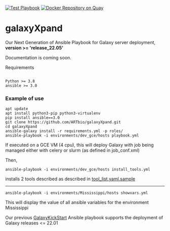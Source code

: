 [![Test Playbook](https://github.com/ARTbio/galaxyXpand/actions/workflows/test_playbook.yaml/badge.svg)](https://github.com/ARTbio/galaxyXpand/actions/workflows/test_playbook.yaml)
[![Docker Repository on Quay](https://quay.io/repository/artbioplatform/galaxyxpand/status "Docker Repository on Quay")](https://quay.io/repository/artbioplatform/galaxyxpand)

# galaxyXpand

Our Next Generation of Ansible Playbook for Galaxy server deployment, **version >= 'release_22.05'**

Documentation is coming soon.

Requirements
```

Python >= 3.8 
ansible >= 3.0
```

### Example of use

```
apt update
apt install python3-pip python3-virtualenv
pip install ansible==3.0
git clone https://github.com/ARTbio/galaxyXpand.git
cd galaxyXpand
ansible-galaxy install -r requirements.yml -p roles/
ansible-playbook -i environments/dev_gce/hosts playbook.yml
```
If executed on a GCE VM (4 cpu), this will deploy Galaxy with job being managed either
with celery or slurm (as defined in job_conf.xml)

Then,
```
ansible-playbook -i environments/dev_gce/hosts install_tools.yml
```
installs 2 tools described as described in [tool_list.yaml.sample](https://github.com/ARTbio/ansible-galaxy-tools/blob/galaxyXpand/files/tool_list.yaml.sample)

----
```
ansible-playbook -i environments/Mississippi/hosts showvars.yml
```
This will display the value of all ansible variables for the environment Mississippi



Our previous [GalaxyKickStart](https://github.com/artbio/galaxykickstart) Ansible playbook
supports the deployment of Galaxy releases <= 22.01
